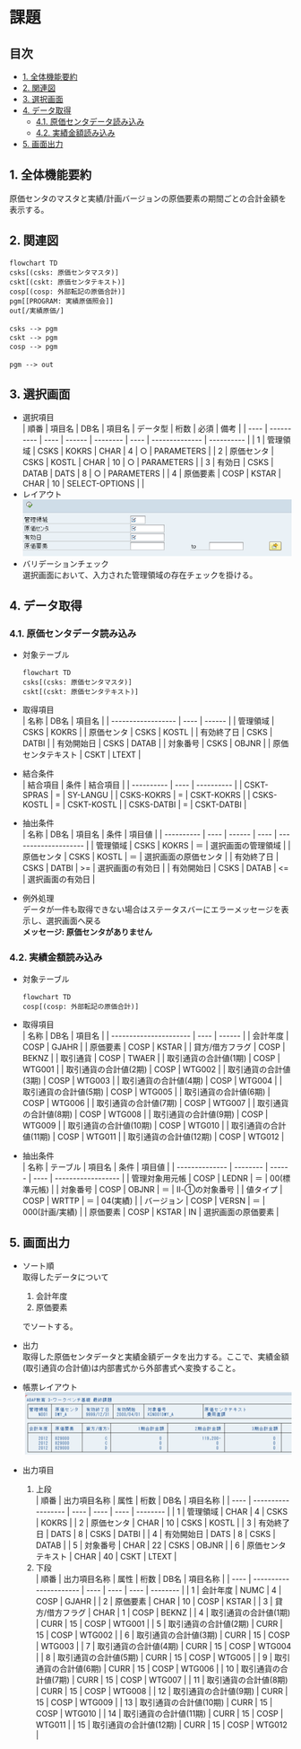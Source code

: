 # 課題 <!-- omit in toc -->

## 目次 <!-- omit in toc -->

- [1. 全体機能要約](#1-全体機能要約)
- [2. 関連図](#2-関連図)
- [3. 選択画面](#3-選択画面)
- [4. データ取得](#4-データ取得)
  - [4.1. 原価センタデータ読み込み](#41-原価センタデータ読み込み)
  - [4.2. 実績金額読み込み](#42-実績金額読み込み)
- [5. 画面出力](#5-画面出力)

## 1. 全体機能要約

原価センタのマスタと実績/計画バージョンの原価要素の期間ごとの合計金額を表示する。

## 2. 関連図

```mermaid
flowchart TD
csks[(csks: 原価センタマスタ)]
cskt[(cskt: 原価センタテキスト)]
cosp[(cosp: 外部転記の原価合計)]
pgm[[PROGRAM: 実績原価照会]]
out[/実績原価/]

csks --> pgm
cskt --> pgm
cosp --> pgm

pgm --> out
```

## 3. 選択画面

- 選択項目  
  | 順番 | 項目名     | DB名 | 項目名 | データ型 | 桁数 | 必須           | 備考       |
  | ---- | ---------- | ---- | ------ | -------- | ---- | -------------- | ---------- |
  | 1    | 管理領域   | CSKS | KOKRS  | CHAR     | 4    | ○              | PARAMETERS |
  | 2    | 原価センタ | CSKS | KOSTL  | CHAR     | 10   | ○              | PARAMETERS |
  | 3    | 有効日     | CSKS | DATAB  | DATS     | 8    | ○              | PARAMETERS |
  | 4    | 原価要素   | COSP | KSTAR  | CHAR     | 10   | SELECT-OPTIONS |            |
- レイアウト  
  ![選択画面](./img/training_001.png)
- バリデーションチェック  
  選択画面において、入力された管理領域の存在チェックを掛ける。

## 4. データ取得

### 4.1. 原価センタデータ読み込み

- 対象テーブル  

  ```mermaid
  flowchart TD
  csks[(csks: 原価センタマスタ)]
  cskt[(cskt: 原価センタテキスト)]
  ```

- 取得項目  
  | 名称               | DB名 | 項目名 |
  | ------------------ | ---- | ------ |
  | 管理領域           | CSKS | KOKRS  |
  | 原価センタ         | CSKS | KOSTL  |
  | 有効終了日         | CSKS | DATBI  |
  | 有効開始日         | CSKS | DATAB  |
  | 対象番号           | CSKS | OBJNR  |
  | 原価センタテキスト | CSKT | LTEXT  |
- 結合条件  
  | 結合項目   | 条件 | 結合項目   |
  | ---------- | ---- | ---------- |
  | CSKT-SPRAS | =    | SY-LANGU   |
  | CSKS-KOKRS | =    | CSKT-KOKRS |
  | CSKS-KOSTL | =    | CSKT-KOSTL |
  | CSKS-DATBI | =    | CSKT-DATBI |
- 抽出条件  
  | 名称       | DB名 | 項目名 | 条件 | 項目値               |
  | ---------- | ---- | ------ | ---- | -------------------- |
  | 管理領域   | CSKS | KOKRS  | ＝   | 選択画面の管理領域   |
  | 原価センタ | CSKS | KOSTL  | ＝   | 選択画面の原価センタ |
  | 有効終了日 | CSKS | DATBI  | >=   | 選択画面の有効日     |
  | 有効開始日 | CSKS | DATAB  | <=   | 選択画面の有効日     |
- 例外処理  
  データが一件も取得できない場合はステータスバーにエラーメッセージを表示し、選択画面へ戻る  
  **メッセージ: 原価センタがありません**

### 4.2. 実績金額読み込み

- 対象テーブル  

  ```mermaid
  flowchart TD
  cosp[(cosp: 外部転記の原価合計)]
  ```

- 取得項目  
  | 名称                   | DB名 | 項目名 |
  | ---------------------- | ---- | ------ |
  | 会計年度               | COSP | GJAHR  |
  | 原価要素               | COSP | KSTAR  |
  | 貸方/借方フラグ        | COSP | BEKNZ  |
  | 取引通貨               | COSP | TWAER  |
  | 取引通貨の合計値(1期)  | COSP | WTG001 |
  | 取引通貨の合計値(2期)  | COSP | WTG002 |
  | 取引通貨の合計値(3期)  | COSP | WTG003 |
  | 取引通貨の合計値(4期)  | COSP | WTG004 |
  | 取引通貨の合計値(5期)  | COSP | WTG005 |
  | 取引通貨の合計値(6期)  | COSP | WTG006 |
  | 取引通貨の合計値(7期)  | COSP | WTG007 |
  | 取引通貨の合計値(8期)  | COSP | WTG008 |
  | 取引通貨の合計値(9期)  | COSP | WTG009 |
  | 取引通貨の合計値(10期) | COSP | WTG010 |
  | 取引通貨の合計値(11期) | COSP | WTG011 |
  | 取引通貨の合計値(12期) | COSP | WTG012 |
- 抽出条件  
  | 名称           | テーブル | 項目名 | 条件 | 項目値             |
  | -------------- | -------- | ------ | ---- | ------------------ |
  | 管理対象用元帳 | COSP     | LEDNR  | ＝   | 00(標準元帳)       |
  | 対象番号       | COSP     | OBJNR  | ＝   | Ⅱ-①の対象番号      |
  | 値タイプ       | COSP     | WRTTP  | ＝   | 04(実績)           |
  | バージョン     | COSP     | VERSN  | ＝   | 000(計画/実績)     |
  | 原価要素       | COSP     | KSTAR  | IN   | 選択画面の原価要素 |

## 5. 画面出力

- ソート順  
  取得したデータについて

  1. 会計年度
  2. 原価要素

  でソートする。

- 出力  
  取得した原価センタデータと実績金額データを出力する。ここで、実績金額(取引通貨の合計値)は内部書式から外部書式へ変換すること。
- 帳票レイアウト  
  ![帳票レイアウト](./img/training_002_tmp.png)
- 出力項目  
  1. 上段  
     | 順番 | 出力項目名称       | 属性 | 桁数 | DB名 | 項目名称 |
     | ---- | ------------------ | ---- | ---- | ---- | -------- |
     | 1    | 管理領域           | CHAR | 4    | CSKS | KOKRS    |
     | 2    | 原価センタ         | CHAR | 10   | CSKS | KOSTL    |
     | 3    | 有効終了日         | DATS | 8    | CSKS | DATBI    |
     | 4    | 有効開始日         | DATS | 8    | CSKS | DATAB    |
     | 5    | 対象番号           | CHAR | 22   | CSKS | OBJNR    |
     | 6    | 原価センタテキスト | CHAR | 40   | CSKT | LTEXT    |
  2. 下段  
     | 順番 | 出力項目名称           | 属性 | 桁数 | DB名 | 項目名称 |
     | ---- | ---------------------- | ---- | ---- | ---- | -------- |
     | 1    | 会計年度               | NUMC | 4    | COSP | GJAHR    |
     | 2    | 原価要素               | CHAR | 10   | COSP | KSTAR    |
     | 3    | 貸方/借方フラグ        | CHAR | 1    | COSP | BEKNZ    |
     | 4    | 取引通貨の合計値(1期)  | CURR | 15   | COSP | WTG001   |
     | 5    | 取引通貨の合計値(2期)  | CURR | 15   | COSP | WTG002   |
     | 6    | 取引通貨の合計値(3期)  | CURR | 15   | COSP | WTG003   |
     | 7    | 取引通貨の合計値(4期)  | CURR | 15   | COSP | WTG004   |
     | 8    | 取引通貨の合計値(5期)  | CURR | 15   | COSP | WTG005   |
     | 9    | 取引通貨の合計値(6期)  | CURR | 15   | COSP | WTG006   |
     | 10   | 取引通貨の合計値(7期)  | CURR | 15   | COSP | WTG007   |
     | 11   | 取引通貨の合計値(8期)  | CURR | 15   | COSP | WTG008   |
     | 12   | 取引通貨の合計値(9期)  | CURR | 15   | COSP | WTG009   |
     | 13   | 取引通貨の合計値(10期) | CURR | 15   | COSP | WTG010   |
     | 14   | 取引通貨の合計値(11期) | CURR | 15   | COSP | WTG011   |
     | 15   | 取引通貨の合計値(12期) | CURR | 15   | COSP | WTG012   |
